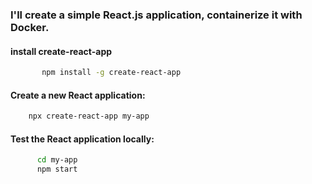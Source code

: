 ### I'll create a simple React.js application, containerize it with Docker.

#### install create-react-app


```bash
       npm install -g create-react-app
```
#### Create a new React application:

```bash
    npx create-react-app my-app
 ```
#### Test the React application locally:

 ```bash
       cd my-app
       npm start
